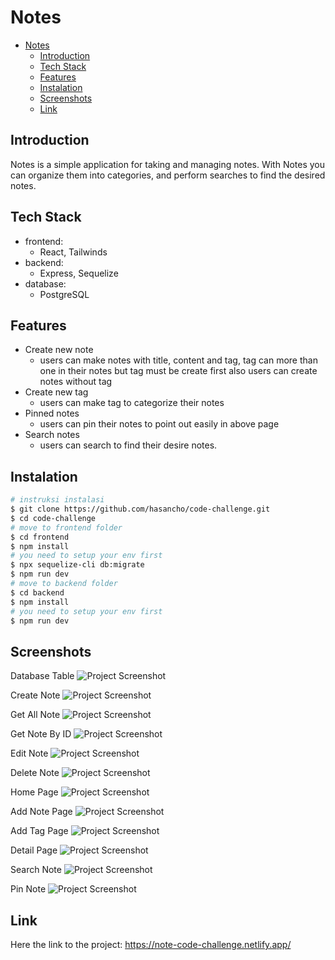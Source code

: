 # Notes

- [Notes](#notes)
  - [Introduction](#introduction)
  - [Tech Stack](#tech-stack)
  - [Features](#features)
  - [Instalation](#instalation)
  - [Screenshots](#screenshots)
  - [Link](#link)

## Introduction

Notes is a simple application for taking and managing notes. With Notes you can organize them into categories, and perform searches to find the desired notes.

## Tech Stack

- frontend:
  - React, Tailwinds
- backend:
  - Express, Sequelize
- database:
  - PostgreSQL

## Features

- Create new note
  - users can make notes with title, content and tag, tag can more than one in their notes but tag must be create first also users can create notes without tag
- Create new tag
  - users can make tag to categorize their notes
- Pinned notes
  - users can pin their notes to point out easily in above page
- Search notes
  - users can search to find their desire notes.

## Instalation

```bash
# instruksi instalasi
$ git clone https://github.com/hasancho/code-challenge.git
$ cd code-challenge
# move to frontend folder
$ cd frontend
$ npm install
# you need to setup your env first
$ npx sequelize-cli db:migrate
$ npm run dev
# move to backend folder
$ cd backend
$ npm install
# you need to setup your env first
$ npm run dev
```

## Screenshots

Database Table
![Project Screenshot](database/Screenshot%202023-05-20%20203255.png)

Create Note
![Project Screenshot](backend/screenshot/Screenshot%202023-05-20%20204649.png)

Get All Note
![Project Screenshot](backend/screenshot/Screenshot%202023-05-20%20204839.png)

Get Note By ID
![Project Screenshot](backend/screenshot/Screenshot%202023-05-20%20205019.png)

Edit Note
![Project Screenshot](backend/screenshot/Screenshot%202023-05-20%20205509.png)

Delete Note
![Project Screenshot](backend/screenshot/Screenshot%202023-05-20%20205931.png)

Home Page
![Project Screenshot](frontend/screenshot/Screenshot%202023-05-20%20210849.png)

Add Note Page
![Project Screenshot](frontend/screenshot/Screenshot%202023-05-20%20211058.png)

Add Tag Page
![Project Screenshot](frontend/screenshot/Screenshot%202023-05-20%20211159.png)

Detail Page
![Project Screenshot](frontend/screenshot/Screenshot%202023-05-20%20211336.png)

Search Note
![Project Screenshot](frontend/screenshot/Screenshot%202023-05-20%20211305.png)

Pin Note
![Project Screenshot](frontend/screenshot/Screenshot%202023-05-20%20211442.png)

## Link

Here the link to the project: https://note-code-challenge.netlify.app/
